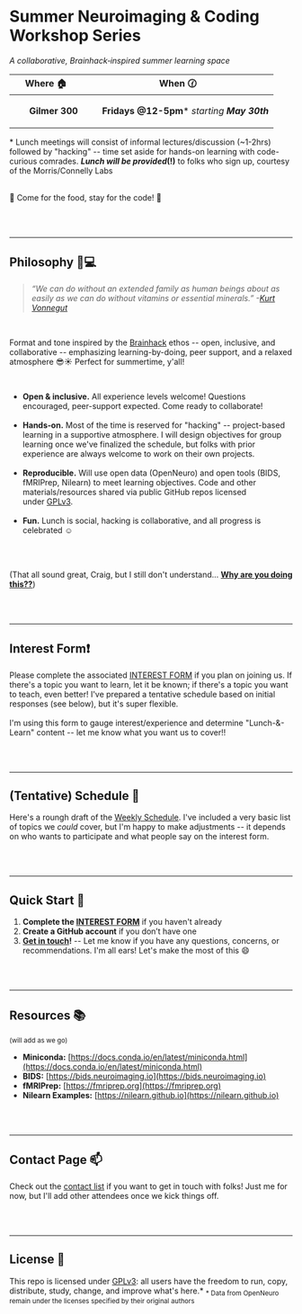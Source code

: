 # Summer Neuroimaging & Coding Workshop Series

*A collaborative, Brainhack‑inspired summer learning space*

<!-- raw HTML below -->
<table>
  <thead>
    <tr>
      <th>Where 🏠</th>
      <th>When 🕜</th>
    </tr>
  </thead>
  <tbody>
    <tr>
      <td>
        <ul><b>Gilmer 300</b></ul>
      </td>
      <td>
        <ul><b>Fridays @12-5pm</b>* <i>starting <b>May 30th</b></i></ul>
      </td>
    </tr>
  </tbody>
</table>

\* Lunch meetings will consist of informal lectures/discussion (\~1-2hrs) followed by "hacking" -- time set aside for hands-on learning with code-curious comrades. ***Lunch will be provided*(!)** to folks who sign up, courtesy of the Morris/Connelly Labs 

<br> 🥪 Come for the food, stay for the code! 🤖 <br>

<br><br>

---
## Philosophy 🧠💻

> *“We can do without an extended family as human beings about as easily as we can do without vitamins or essential minerals.” -[Kurt Vonnegut](https://www.npr.org/transcripts/5165342)*

<br>

Format and tone inspired by the [Brainhack](https://brainhack.org/about.html) ethos -- open, inclusive, and collaborative -- emphasizing learning-by-doing, peer support, and a relaxed atmosphere 😎☀️ Perfect for summertime, y'all!

<br>

* **Open & inclusive.** All experience levels welcome! Questions encouraged, peer-support expected. Come ready to collaborate! <br><br>
* **Hands‑on.** Most of the time is reserved for "hacking" -- project-based learning in a supportive atmosphere. I will design objectives for group learning once we've finalized the schedule, but folks with prior experience are always welcome to work on their own projects. <br><br>
* **Reproducible.** Will use open data (OpenNeuro) and open tools (BIDS, fMRIPrep, Nilearn) to meet learning objectives. Code and other materials/resources shared via public GitHub repos licensed under [GPLv3](https://www.gnu.org/licenses/gpl-3.0.en.html). <br><br>
* **Fun.** Lunch is social, hacking is collaborative, and all progress is celebrated ☺️ <br><br>

<br>

(That all sound great, Craig, but I still don't understand... **[Why are you doing this??](./why.md)**)

<br><br>

---
## Interest Form❗

Please complete the associated [INTEREST FORM](https://docs.google.com/forms/d/e/1FAIpQLSfvPhS4zap0IQcJPFgHGkHC3FtQ1hPoZa68psjaY3ugceDI2A/viewform?usp=sharing) if you plan on joining us. If there's a topic you want to learn, let it be known; if there's a topic you want to teach, even better! I've prepared a tentative schedule based on initial responses (see below), but it's super flexible.
<br><br>
I'm using this form to gauge interest/experience and determine "Lunch-&-Learn" content -- let me know what you want us to cover!!

<br><br>

---
## (Tentative) Schedule 📅

Here's a roungh draft of the [Weekly Schedule](./schedule.md). I've included a very basic list of topics we *could* cover, but I'm happy to make adjustments -- it depends on who wants to participate and what people say on the interest form.

<br><br>

---
## Quick Start 🚀

1. **Complete the [INTEREST FORM](https://docs.google.com/forms/d/e/1FAIpQLSfvPhS4zap0IQcJPFgHGkHC3FtQ1hPoZa68psjaY3ugceDI2A/viewform?usp=sharing)** if you haven't already
3. **Create a GitHub account** if you don’t have one
4. **[Get in touch](./contact.md)!** -- Let me know if you have any questions, concerns, or recommendations. I'm all ears! Let's make the most of this 😄

<br><br>

---
## Resources 📚
<sub>(will add as we go)<sub>
* **Miniconda:** [https://docs.conda.io/en/latest/miniconda.html](https://docs.conda.io/en/latest/miniconda.html)
* **BIDS:** [https://bids.neuroimaging.io](https://bids.neuroimaging.io)
* **fMRIPrep:** [https://fmriprep.org](https://fmriprep.org)
* **Nilearn Examples:** [https://nilearn.github.io](https://nilearn.github.io)

<br><br>

---
## Contact Page 📫

Check out the [contact list](./contact.md) if you want to get in touch with folks! Just me for now, but I'll add other attendees once we kick things off.

<br><br>

---
## License 📝

This repo is licensed under [GPLv3](https://www.gnu.org/licenses/gpl-3.0.en.html): all users have the freedom to run, copy, distribute, study, change, and improve what's here.*
<sub>* Data from OpenNeuro remain under the licenses specified by their original authors<sub>

